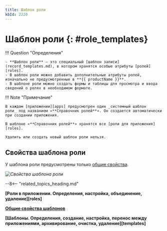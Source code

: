 ```yaml
---
title: Шаблон роли
kbId: 2220
---
```


# Шаблон роли {: #role_templates}

!!! Question "Определения"

    - **Шаблон роли** — это специальный [шаблон записи](record_templates.md), в котором хранятся особые атрибуты [ролей][roles].
    - В шаблон роли можно добавить дополнительные атрибуты ролей, изначально не предусмотренные в **{{ productName }}**.
    - В шаблоне роли можно создать формы и таблицы для просмотра и ввода сведений о ролях в необходимом формате.

!!! Note "Примечание"

    В каждом [приложении][apps] предусмотрен один _системный шаблон роли_ под названием «**Справочник ролей**». Он создается автоматически при создании приложения.

    В шаблоне «**Справочник ролей**» хранятся все [роли для приложения][roles].

    Удалить или создать новый шаблон роли нельзя.

## Свойства шаблона роли

У шаблона роли предусмотрены только [общие свойства](template_common_properties.md).

_![Свойства шаблона роли](role_templates_properties.png)_

--8<-- "related_topics_heading.md"

**[Роли в приложении. Определения, настройка, объединение, удаление][roles]** 

**[Общие свойства шаблонов](template_common_properties.md)**

**[Шаблоны. Определения, создание, настройка, перенос между приложениями, архивирование, очистка, удаление][templates]**
